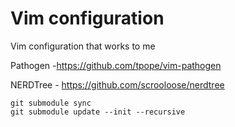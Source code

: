 # Vim configuration

Vim configuration that works to me

Pathogen -https://github.com/tpope/vim-pathogen

NERDTree - https://github.com/scrooloose/nerdtree

```
git submodule sync
git submodule update --init --recursive
```

